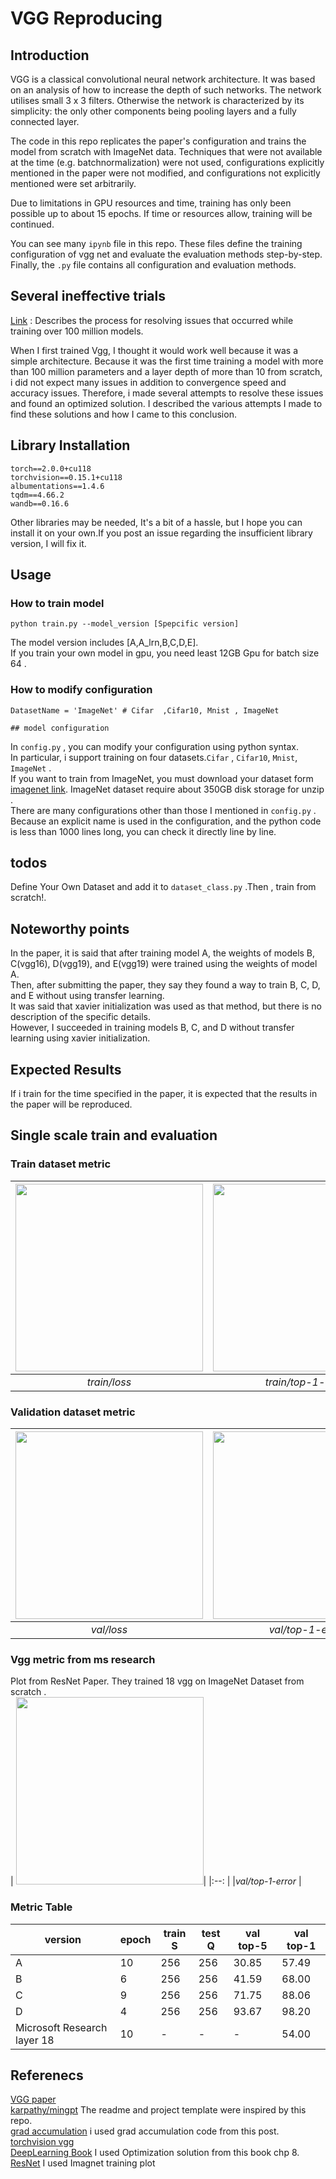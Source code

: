 # VGG Reproducing


## Introduction
VGG is a classical convolutional neural network architecture. It was based on an analysis of how to increase the depth of such networks. The network utilises small 3 x 3 filters. Otherwise the network is characterized by its simplicity: the only other components being pooling layers and a fully connected layer.

The code in this repo replicates the paper's configuration and trains the model from scratch with ImageNet data.  Techniques that were not available at the time (e.g. batchnormalization) were not used, configurations explicitly mentioned in the paper were not modified, and configurations not explicitly mentioned were set arbitrarily.

Due to limitations in GPU resources and time, training has only been possible up to about 15 epochs. If time or resources allow, training will be continued.

You can see many `ipynb` file in this repo. These files define the training configuration of vgg net and evaluate the evaluation methods step-by-step. Finally, the `.py` file contains all configuration and evaluation methods.

## Several ineffective trials 
[Link](https://woongjoonchoi.github.io/Failure-with-vgg/) : Describes the process for resolving issues that occurred while training over 100 million models.  


When I first trained Vgg, I thought it would work well because it was a simple architecture. Because it was the first time training a model with more than 100 million parameters and a layer depth of more than 10 from scratch, i did not expect many issues in addition to convergence speed and accuracy issues. Therefore, i made several attempts to resolve these issues and found an optimized solution. I described the various attempts I made to find these solutions and how I came to this conclusion.
## Library Installation
```
torch==2.0.0+cu118
torchvision==0.15.1+cu118
albumentations==1.4.6
tqdm==4.66.2
wandb==0.16.6
```
Other libraries may be needed,  It's a bit of a hassle, but I hope you can install it on your own.If you post an issue regarding the insufficient library version, I will fix it. 
## Usage

### How to train model 
```
python train.py --model_version [Spepcific version]
```
The model version includes [A,A_lrn,B,C,D,E].  
If you train your own model in gpu, you need least 12GB Gpu for batch size 64 .  

### How to modify configuration
```
DatasetName = 'ImageNet' # Cifar  ,Cifar10, Mnist , ImageNet

## model configuration

```
In `config.py` , you can modify your configuration using python syntax.   
In particular, i support training on four datasets.`Cifar` , `Cifar10`, `Mnist`, `ImageNet` .  
If you want to train from ImageNet, you must download your dataset form [imagenet link](https://image-net.org/index.php).  ImageNet dataset require about 350GB disk storage for unzip .  
There are many configurations other than those I mentioned in `config.py` . Because an explicit name is used in the configuration, and the python code is less than 1000 lines long, you can check it directly line by line.
## todos

Define Your Own Dataset and add it to `dataset_class.py` .Then ,  train from scratch!.  

## Noteworthy points

In the paper, it is said that after training model A, the weights of models B, C(vgg16), D(vgg19), and E(vgg19) were trained using the weights of model A.  
Then, after submitting the paper, they say they found a way to train B, C, D, and E without using transfer learning.  
It was said that xavier initialization was used as that method, but there is no description of the specific details.  
However, I succeeded in training models B, C, and D without transfer learning using xavier initialization.

## Expected Results
If i train for the time specified in the paper, it is expected that the results in the paper will be reproduced. 

## Single scale train and  evaluation
### Train dataset metric
|<img src="https://github.com/woongjoonchoi/DeepLearningPaper-Reproducing/assets/50165842/fbe18970-b815-48cd-bb0a-ebf2f03551ed"  width="300" height="300"> |<img src="https://github.com/woongjoonchoi/DeepLearningPaper-Reproducing/assets/50165842/0260d25a-f03a-4e72-999e-029ceed6a805"  width="300" height="300">| <img src="https://github.com/woongjoonchoi/DeepLearningPaper-Reproducing/assets/50165842/cdae299b-31a1-4338-a8a6-760fbe7a8658"  width="300" height="300">| 
|:--: |:--: |:--:  |
| *train/loss*  |*train/top-1-error* |*train/top-5-error*|

### Validation dataset metric

|<img src="https://github.com/woongjoonchoi/DeepLearningPaper-Reproducing/assets/50165842/bb21663b-3fb5-4272-9591-81122c12c6da"  width="300" height="300"> |<img src="https://github.com/woongjoonchoi/DeepLearningPaper-Reproducing/assets/50165842/f29d1202-425b-42c7-bfdc-85f0ea5fd2f4"  width="300" height="300">|<img src="https://github.com/woongjoonchoi/DeepLearningPaper-Reproducing/assets/50165842/c8d67e27-9559-4daf-aa21-f0149735e653"  width="300" height="300">| 
|:--: |:--: |:--:  |
| *val/loss*  |*val/top-1-error* |*val/top-5-error*|


### Vgg metric from ms research 
Plot from ResNet Paper. They trained 18 vgg on ImageNet Dataset from scratch .  
| <img src="https://github.com/woongjoonchoi/DeepLearningPaper-Reproducing/assets/50165842/a170125a-5ab7-4725-8e34-3f8853fa02d8"  width="300" height="300">| 
|:--: |
|*val/top-1-error* |

### Metric Table


|version |epoch|train S|test Q |val top-5 | val top-1|
|---|---|----|---|---|---|
|A |10 |256 |256| 30.85|57.49 |
|B | 6| 256|256 |41.59| 68.00|
|C | 9| 256| 256|71.75|88.06 |
|D | 4|256 |256 |93.67|98.20 |
|Microsoft Research layer 18|10|-|-|-|54.00|


## Referenecs

[VGG paper](https://www.google.com/url?sa=t&rct=j&q=&esrc=s&source=web&cd=&ved=2ahUKEwjs_fuO5ISGAxUra_UHHc5GD6oQFnoECBUQAQ&url=https%3A%2F%2Farxiv.org%2Fabs%2F1409.1556&usg=AOvVaw17ak86ejVzNlyA2N-WpWmZ&opi=89978449)  
[karpathy/mingpt](https://github.com/karpathy/minGPT) The readme and project template were inspired by this repo.  
[grad accumulation](https://discuss.pytorch.org/t/why-do-we-need-to-set-the-gradients-manually-to-zero-in-pytorch/4903/20?u=alband) i used grad accumulation code from this post.  
[torchvision vgg](https://github.com/pytorch/vision/blob/main/torchvision/models/vgg.py)  
[DeepLearning Book](https://www.deeplearningbook.org/)  I used Optimization solution from this book chp 8.  
[ResNet](https://arxiv.org/abs/1512.03385) I used Imagnet training plot  

